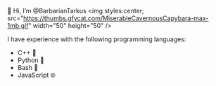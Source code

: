   👋 Hi, I’m @BarbarianTarkus <img styles:center; src="https://thumbs.gfycat.com/MiserableCavernousCapybara-max-1mb.gif" width="50" height="50" />

I have experience with the following programming languages:

* C++ 🚀
* Python 🐍
* Bash 🐚
* JavaScript 🌐

<!---
BarbarianTarkus/BarbarianTarkus is a ✨ special ✨ repository because its `README.md` (this file) appears on your GitHub profile.
You can click the Preview link to take a look at your changes.
--->
